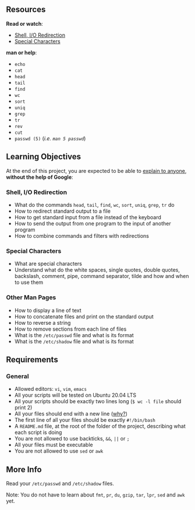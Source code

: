Resources
---------

**Read or watch**:

*   [Shell, I/O Redirection](/rltoken/dJRc-mwT3vNw7SCWZNlGcg "Shell, I/O Redirection")
*   [Special Characters](/rltoken/k2EzFVxAXrpfJMvl8-1ukQ "Special Characters")

**man or help**:

*   `echo`
*   `cat`
*   `head`
*   `tail`
*   `find`
*   `wc`
*   `sort`
*   `uniq`
*   `grep`
*   `tr`
*   `rev`
*   `cut`
*   `passwd (5)` (_i.e. `man 5 passwd`_)

Learning Objectives
-------------------

At the end of this project, you are expected to be able to [explain to anyone](/rltoken/_8qe4Oe4Yt_LMrFO_nHHUQ "explain to anyone"), **without the help of Google**:

### Shell, I/O Redirection

*   What do the commands `head`, `tail`, `find`, `wc`, `sort`, `uniq`, `grep`, `tr` do
*   How to redirect standard output to a file
*   How to get standard input from a file instead of the keyboard
*   How to send the output from one program to the input of another program
*   How to combine commands and filters with redirections

### Special Characters

*   What are special characters
*   Understand what do the white spaces, single quotes, double quotes, backslash, comment, pipe, command separator, tilde and how and when to use them

### Other Man Pages

*   How to display a line of text
*   How to concatenate files and print on the standard output
*   How to reverse a string
*   How to remove sections from each line of files
*   What is the `/etc/passwd` file and what is its format
*   What is the `/etc/shadow` file and what is its format

Requirements
------------

### General

*   Allowed editors: `vi`, `vim`, `emacs`
*   All your scripts will be tested on Ubuntu 20.04 LTS
*   All your scripts should be exactly two lines long (`$ wc -l file` should print 2)
*   All your files should end with a new line ([why?](http://unix.stackexchange.com/questions/18743/whats-the-point-in-adding-a-new-line-to-the-end-of-a-file/18789))
*   The first line of all your files should be exactly `#!/bin/bash`
*   A `README.md` file, at the root of the folder of the project, describing what each script is doing
*   You are not allowed to use backticks, `&&`, `||` or `;`
*   All your files must be executable
*   You are not allowed to use `sed` or `awk`

More Info
---------

Read your `/etc/passwd` and `/etc/shadow` files.

Note: You do not have to learn about `fmt`, `pr`, `du`, `gzip`, `tar`, `lpr`, `sed` and `awk` yet.